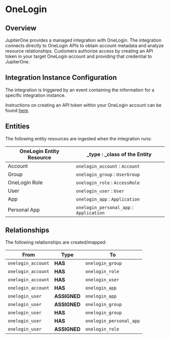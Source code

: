 # OneLogin

## Overview

JupiterOne provides a managed integration with OneLogin. The integration
connects directly to OneLogin APIs to obtain account metadata and analyze
resource relationships. Customers authorize access by creating an API token in
your target OneLogin account and providing that credential to JupiterOne.

## Integration Instance Configuration

The integration is triggered by an event containing the information for a
specific integration instance.

Instructions on creating an API token within your OneLogin account can be found
[here][1].

## Entities

The following entity resources are ingested when the integration runs:

| OneLogin Entity Resource | \_type : \_class of the Entity          |
| ------------------------ | --------------------------------------- |
| Account                  | `onelogin_account` : `Account`          |
| Group                    | `onelogin_group` : `UserGroup`          |
| OneLogin Role            | `onelogin_role` : `AccessRole`          |
| User                     | `onelogin_user` : `User`                |
| App                      | `onelogin_app` : `Application`          |
| Personal App             | `onelogin_personal_app` : `Application` |

## Relationships

The following relationships are created/mapped:

| From               | Type         | To                      |
| ------------------ | ------------ | ----------------------- |
| `onelogin_account` | **HAS**      | `onelogin_group`        |
| `onelogin_account` | **HAS**      | `onelogin_role`         |
| `onelogin_account` | **HAS**      | `onelogin_user`         |
| `onelogin_account` | **HAS**      | `onelogin_app`          |
| `onelogin_user`    | **ASSIGNED** | `onelogin_app`          |
| `onelogin_user`    | **ASSIGNED** | `onelogin_group`        |
| `onelogin_user`    | **HAS**      | `onelogin_group`        |
| `onelogin_user`    | **HAS**      | `onelogin_personal_app` |
| `onelogin_user`    | **ASSIGNED** | `onelogin_role`         |

[1]:
  https://developers.onelogin.com/api-docs/1/getting-started/working-with-api-credentials
